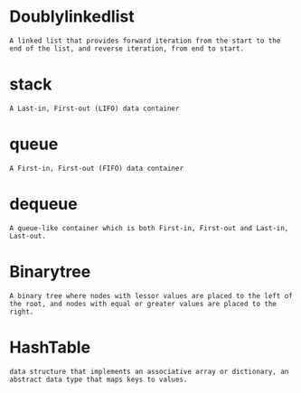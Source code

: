 # Doublylinkedlist
```
A linked list that provides forward iteration from the start to the end of the list, and reverse iteration, from end to start.
```
# stack
```
A Last-in, First-out (LIFO) data container
```
# queue
```
A First-in, First-out (FIFO) data container
```
# dequeue
```
A queue-like container which is both First-in, First-out and Last-in, Last-out.
```
# Binarytree
```
A binary tree where nodes with lessor values are placed to the left of the root, and nodes with equal or greater values are placed to the right.
```
# HashTable
```
data structure that implements an associative array or dictionary, an abstract data type that maps keys to values.
```